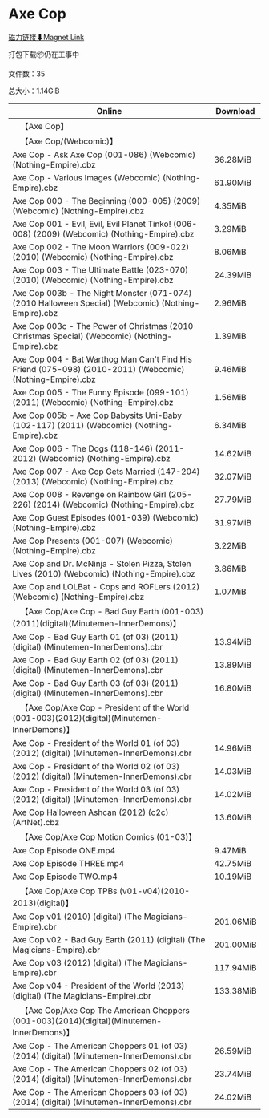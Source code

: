 # Axe Cop

[磁力链接⬇Magnet Link](magnet:?xt=urn:btih:8ae1430507bc73ec6c23368cc00c1148226f1588&dn=Axe%20Cop)

打包下载📦仍在工事中

文件数：35

总大小：1.14GiB

Online | Download
--- | ---
&emsp;【Axe Cop】 | 
&emsp;【Axe Cop/(Webcomic)】 | 
Axe Cop - Ask Axe Cop (001-086) (Webcomic) (Nothing-Empire).cbz | 36.28MiB
Axe Cop - Various Images (Webcomic) (Nothing-Empire).cbz | 61.90MiB
Axe Cop 000 - The Beginning (000-005) (2009) (Webcomic) (Nothing-Empire).cbz | 4.35MiB
Axe Cop 001 - Evil, Evil, Evil Planet Tinko! (006-008) (2009) (Webcomic) (Nothing-Empire).cbz | 3.29MiB
Axe Cop 002 - The Moon Warriors (009-022) (2010) (Webcomic) (Nothing-Empire).cbz | 8.06MiB
Axe Cop 003 - The Ultimate Battle (023-070) (2010) (Webcomic) (Nothing-Empire).cbz | 24.39MiB
Axe Cop 003b - The Night Monster (071-074) (2010 Halloween Special) (Webcomic) (Nothing-Empire).cbz | 2.96MiB
Axe Cop 003c - The Power of Christmas (2010 Christmas Special) (Webcomic) (Nothing-Empire).cbz | 1.39MiB
Axe Cop 004 - Bat Warthog Man Can't Find His Friend (075-098) (2010-2011) (Webcomic) (Nothing-Empire).cbz | 9.46MiB
Axe Cop 005 - The Funny Episode (099-101) (2011) (Webcomic) (Nothing-Empire).cbz | 1.56MiB
Axe Cop 005b - Axe Cop Babysits Uni-Baby (102-117) (2011) (Webcomic) (Nothing-Empire).cbz | 6.34MiB
Axe Cop 006 - The Dogs (118-146) (2011-2012) (Webcomic) (Nothing-Empire).cbz | 14.62MiB
Axe Cop 007 - Axe Cop Gets Married (147-204) (2013) (Webcomic) (Nothing-Empire).cbz | 32.07MiB
Axe Cop 008 - Revenge on Rainbow Girl (205-226) (2014) (Webcomic) (Nothing-Empire).cbz | 27.79MiB
Axe Cop Guest Episodes (001-039) (Webcomic) (Nothing-Empire).cbz | 31.97MiB
Axe Cop Presents (001-007) (Webcomic) (Nothing-Empire).cbz | 3.22MiB
Axe Cop and Dr. McNinja - Stolen Pizza, Stolen Lives (2010) (Webcomic) (Nothing-Empire).cbz | 3.86MiB
Axe Cop and LOLBat - Cops and ROFLers (2012) (Webcomic) (Nothing-Empire).cbz | 1.07MiB
&emsp;【Axe Cop/Axe Cop - Bad Guy Earth (001-003)(2011)(digital)(Minutemen-InnerDemons)】 | 
Axe Cop - Bad Guy Earth 01 (of 03) (2011) (digital) (Minutemen-InnerDemons).cbr | 13.94MiB
Axe Cop - Bad Guy Earth 02 (of 03) (2011) (digital) (Minutemen-InnerDemons).cbr | 13.89MiB
Axe Cop - Bad Guy Earth 03 (of 03) (2011) (digital) (Minutemen-InnerDemons).cbr | 16.80MiB
&emsp;【Axe Cop/Axe Cop - President of the World (001-003)(2012)(digital)(Minutemen-InnerDemons)】 | 
Axe Cop - President of the World 01 (of 03) (2012) (digital) (Minutemen-InnerDemons).cbr | 14.96MiB
Axe Cop - President of the World 02 (of 03) (2012) (digital) (Minutemen-InnerDemons).cbr | 14.03MiB
Axe Cop - President of the World 03 (of 03) (2012) (digital) (Minutemen-InnerDemons).cbr | 14.02MiB
Axe Cop Halloween Ashcan (2012) (c2c) (ArtNet).cbz | 13.60MiB
&emsp;【Axe Cop/Axe Cop Motion Comics (01-03)】 | 
Axe Cop Episode ONE.mp4 | 9.47MiB
Axe Cop Episode THREE.mp4 | 42.75MiB
Axe Cop Episode TWO.mp4 | 10.19MiB
&emsp;【Axe Cop/Axe Cop TPBs (v01-v04)(2010-2013)(digital)】 | 
Axe Cop v01 (2010) (digital) (The Magicians-Empire).cbr | 201.06MiB
Axe Cop v02 - Bad Guy Earth (2011) (digital) (The Magicians-Empire).cbr | 201.00MiB
Axe Cop v03 (2012) (digital) (The Magicians-Empire).cbr | 117.94MiB
Axe Cop v04 - President of the World (2013) (digital) (The Magicians-Empire).cbr | 133.38MiB
&emsp;【Axe Cop/Axe Cop The American Choppers (001-003)(2014)(digital)(Minutemen-InnerDemons)】 | 
Axe Cop - The American Choppers 01 (of 03) (2014) (digital) (Minutemen-InnerDemons).cbr | 26.59MiB
Axe Cop - The American Choppers 02 (of 03) (2014) (digital) (Minutemen-InnerDemons).cbr | 23.74MiB
Axe Cop - The American Choppers 03 (of 03) (2014) (digital) (Minutemen-InnerDemons).cbr | 24.02MiB